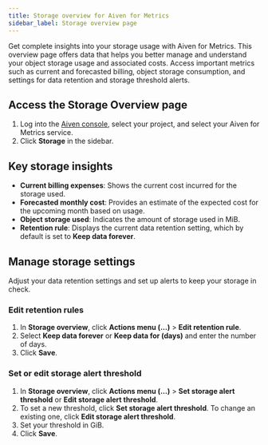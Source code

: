```yaml
---
title: Storage overview for Aiven for Metrics
sidebar_label: Storage overview page
---
```

Get complete insights into your storage usage with Aiven for Metrics. This overview page offers data that helps you better manage and understand your object storage usage and associated costs. Access important metrics such as current and forecasted billing, object storage consumption, and settings for data retention and storage threshold alerts.

## Access the Storage Overview page

1. Log into the [Aiven console](https://console.aiven.io/), select your project, and
   select your Aiven for Metrics service.
1. Click **Storage** in the sidebar.


## Key storage insights

- **Current billing expenses**: Shows the current cost incurred for the storage used.
- **Forecasted monthly cost**: Provides an estimate of the expected cost for the
  upcoming month based on usage.
- **Object storage used**: Indicates the amount of storage used in MiB.
- **Retention rule**: Displays the current data retention setting, which by default is
  set to **Keep data forever**.


## Manage storage settings

Adjust your data retention settings and set up alerts to keep your storage in check.

### Edit retention rules

1. In **Storage overview**, click **Actions menu (...)** > **Edit retention rule**.
1. Select **Keep data forever** or **Keep data for (days)** and enter the number of days.
1. Click **Save**.

### Set or edit storage alert threshold

1. In **Storage overview**, click **Actions menu (...)** > **Set storage alert threshold**
   or **Edit storage alert threshold**.
1. To set a new threshold, click **Set storage alert threshold**. To change an existing
   one, click **Edit storage alert threshold**.
1. Set your threshold in GiB.
1. Click **Save**.
